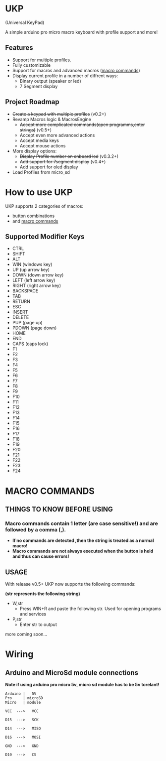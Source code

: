 # UKP
(Universal KeyPad)

A simple arduino pro micro macro keyboard with profile support and more!
## Features
* Support for multiple profiles.
* Fully customizable
* Support for macros and advanced macros ([macro commands](#macro-commands))
* Display current profile in a number of diffrent ways:
    * Binary output (speaker or led)
    * 7 Segment display

## Project Roadmap
* ~~Create a keypad with multiple profiles~~ (v0.2+)
* Revamp Macros logic & MacrosEngine
    * ~~Accept more complicated commands(open programms,enter strings)~~ (v0.5+)
    * Accept  even more advanced actions
    * Accept media keys
    * Accept mouse actions
* More display options:
    * ~~Display Profile number on onboard led~~ (v0.3.2+)
    * ~~Add support for 7segment display~~ (v0.4+)
    * Add support for oled display
* Load Profiles from micro_sd

# How to use UKP
UKP supports 2 categories of macros:
* button combinations
* and [macro commands](#macro-commands)

## Supported Modifier Keys
* CTRL
* SHIFT
* ALT
* WIN   (windows key)
* UP    (up arrow key)
* DOWN  (down arrow key)
* LEFT  (left arrow key)
* RIGHT (right arrow key)
* BACKSPACE
* TAB
* RETURN
* ESC
* INSERT
* DELETE
* PUP   (page up)
* PDOWN (page down)
* HOME
* END
* CAPS (caps lock)
* F1
* F2
* F3
* F4
* F5
* F6
* F7
* F8
* F9
* F10
* F11
* F12
* F13
* F14
* F15
* F16
* F17
* F18
* F19
* F20
* F21
* F22
* F23
* F24

# MACRO COMMANDS 
## THINGS TO KNOW BEFORE USING
### Macro commands contain 1 letter (**are case sensitive!**) and are followed by a comma (,).
* **If no commands are detected ,then the string is treated as a normal macro!**
* **Macro commands are not always executed when the button is held and thus can cause errors!**
## USAGE
With release v0.5+ UKP now supports the following commands:

**(str represents the following string)**
* W,str
    * Press WIN+R and paste the following str. Used for opening programs and services
* P,str 
    * Enter str to output 

more coming soon...

# Wiring
## Arduino and MicroSd module connections
**Note if using arduino pro micro 5v, micro sd module has to be 5v torelant!**
```
Arduino |   5V
Pro     | microSD 
Micro   | module

VCC  --->   VCC

D15  --->   SCK

D14  --->   MISO

D16  --->   MOSI

GND  --->   GND

D10  --->   CS
```